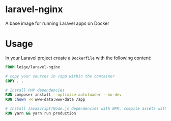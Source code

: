 # laravel-nginx

A base image for running Laravel apps on Docker


# Usage

In your Laravel project create a `Dockerfile` with the following content:

```Dockerfile
FROM loige/laravel-nginx

# copy your sources in /app within the container
COPY . .

# Install PHP dependencies
RUN composer install --optimize-autoloader --no-dev
RUN chown -R www-data:www-data /app

# Install JavaScript/Node.js dependencies with NPM, compile assets with Mix
RUN yarn && yarn run production
```